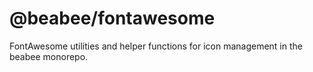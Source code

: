 # @beabee/fontawesome

FontAwesome utilities and helper functions for icon management in the beabee monorepo.
